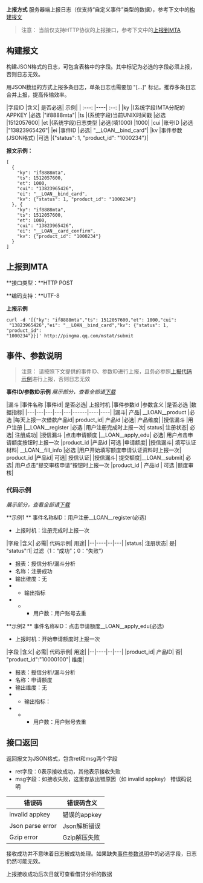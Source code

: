 **上报方式**
服务器端上报日志（仅支持“自定义事件”类型的数据），参考下文中的[构建报文](/document/product/549/15150#.E6.9E.84.E5.BB.BA.E6.8A.A5.E6.96.87)
>注意：
>当前仅支持HTTP协议的上报接口，参考下文中的[上报到MTA](/document/product/549/15150#.E4.B8.8A.E6.8A.A5.E5.88.B0mta)

## 构建报文
构建JSON格式的日志，可包含表格中的字段。其中标记为必选的字段必须上报，否则日志无效。

用JSON数组的方式上报多条日志，单条日志也需要加 "[…]" 标记。推荐多条日志合并上报，提高传输效率。

|字段ID	|含义|	是否必选|	示例|
| :---: |----| :--: |
|ky	|(系统字段)MTA分配的APPKEY	|必选	|"if8888mta"|
|ts	|(系统字段)当前UNIX时间戳	|必选	|1512057600|
|et	|(系统字段)日志类型	|必选(填1000)	|1000|
|cui	|账号ID	|必选	|"13823965426"|
|ei	|事件ID	|必选|	"\__LOAN\__bind_card"|
|kv	|事件参数(JSON格式)	|可选	|{"status": 1, "product_id": "1000234"}|

**报文示例：**
```
[
  {
    "ky": "if8888mta",
    "ts": 1512057600,
    "et": 1000,
    "cui": "13823965426",
    "ei": "__LOAN__bind_card",
    "kv": {"status": 1, "product_id": "1000234"}
  }, {
    "ky": "if8888mta",
    "ts": 1512057600,
    "et": 1000,
    "cui": "13823965426",
    "ei": "__LOAN__card_confirm",
    "kv": {"product_id": "1000234"}
  }
]
```

## 上报到MTA
**接口类型：**HTTP POST

**编码支持：**UTF-8

**上报示例**
```
curl -d '[{"ky": "if8888mta","ts": 1512057600,"et": 1000,"cui":
 "13823965426","ei": "__LOAN__bind_card","kv": {"status": 1, "product_id": 
"1000234"}}]' http://pingma.qq.com/mstat/submit
```

## 事件、参数说明
>注意：
>请按照下文提供的事件ID、参数ID进行上报，且务必参照[上报代码示例]()进行上报，否则日志无效

**事件ID/参数ID示例**
*展示部分，查看全部请[下载]()*    

|漏斗	|事件名称	|事件id|	是否必选|	上报时机	|事件参数id	|参数含义	|是否必选	|数据指标|
|---|---|---|---|---|------|----|----|
|漏斗|	产品|	 \__LOAN\__product	|必选	|每天上报一次借款产品id|	product_id|	产品id	|必选|	产品维度|
|授信漏斗	|用户注册	|\__LOAN\__register	|必选	|用户注册完成时上报一次|	status|	注册状态|	必选|	注册成功|
|授信漏斗	|点击申请额度	|\__LOAN\__apply_edu|	必选|	用户点击申请额度按钮时上报一次	|product_id	|产品id	|可选	|申请额度|
|授信漏斗|	填写认证材料|	\__LOAN\__fill_info	|必选	|用户开始填写额度申请认证资料时上报一次|	product_id	|产品id|	可选|	授信认证|
|授信漏斗|	提交额度|\__LOAN\__submit|	必选|	用户点击“提交审核申请”按钮时上报一次	|product_id |	产品id |	可选	|额度审核|

### 代码示例
*展示部分，查看全部请[下载]()*

**示例1 **
事件名称&ID：用户注册\__LOAN\__register(必选)

- 上报时机：注册完成时上报一次

|字段	|含义|	必需|	代码示例|	用途|
|--|----|--|---|
|status|	注册状态|	是|	"status":1|	过滤（1：“成功”；0：“失败”）
- 报表：授信分析/漏斗分析
- 名称：注册成功
- 输出维度：无
- - 输出指标
- -  - 用户数：用户账号去重

**示例2 **
事件名称&ID：点击申请额度\__LOAN\__apply_edu(必选)

- 上报时机：开始申请额度时上报一次

|字段	|含义|	必需|	代码示例|	用途|
|--|----|--|---|
|product_id|	产品ID|	否|	"product_id":"10000100"|	维度|
- 报表：授信分析/漏斗分析
- 名称：申请额度
- 输出维度：无
- - 输出指标：
- - - 用户数：用户账号去重

## 接口返回
返回报文为JSON格式，包含ret和msg两个字段
- ret字段：0表示接收成功，其他表示接收失败
- msg字段：如接收失败，这里存放出错原因（如 invalid appkey）
错误码说明

|错误码	|错误码含义|
|---|---|
|invalid appkey	|错误的appkey|
|Json parse error	|Json解析错误|
|Gzip error|	Gzip解压失败|
接收成功并不意味着日志被成功处理。如果缺失[事件参数说明]()中的必选字段，日志仍然可能无效。

上报接收成功后次日就可查看借贷分析的数据
